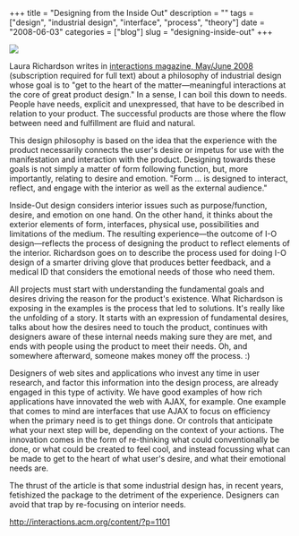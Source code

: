 +++
title = "Designing from the Inside Out"
description = ""
tags = ["design", "industrial design", "interface", "process", "theory"]
date = "2008-06-03"
categories = ["blog"]
slug = "designing-inside-out"
+++



  <div class="notebook-screenshot"><a href="http://interactions.acm.org/content/?p=1101"><img id='bluga-thumbnail-1293' class='bluga-thumbnail large' src='http://media.konigi.com/bluga/
wt4845c68eaefef.jpg'/></a></div><p>Laura Richardson writes in <a href="http://interactions.acm.org/content/?p=1101">interactions magazine, May/June 2008</a> (subscription required for full text) about a philosophy of industrial design whose goal is to "get to the heart of the matter&#8212;meaningful interactions at the core of great product design." In a sense, I can boil this down to needs. People have needs, explicit and unexpressed, that have to be described in relation to your product. The successful products are those where the flow between need and fulfillment are fluid and natural.</p>
<p>This design philosophy is based on the idea that the experience with the product necessarily connects the user's desire or impetus for use with the manifestation and interaction with the product. Designing towards these goals is not simply a matter of form following function, but, more importantly, relating to desire and emotion. "Form ... is designed to interact, reflect, and engage with the interior as well as the external audience." </p>
<p>Inside-Out design considers interior issues such as purpose/function, desire, and emotion on one hand. On the other hand, it thinks about the exterior elements of form, interfaces, physical use, possibilities and limitations of the medium. The resulting experience&#8212;the outcome of I-O design&#8212;reflects the process of designing the product to reflect elements of the interior. Richardson goes on to describe the process used for doing I-O design of a smarter driving glove that produces better feedback, and a medical ID that considers the emotional needs of those who need them.  </p>
<p>All projects must start with understanding the fundamental goals and desires driving the reason for the product's existence. What Richardson is exposing in the examples is the process that led to solutions. It's really like the unfolding of a story. It starts with an expression of fundamental desires, talks about how the desires need to touch the product, continues with designers aware of these internal needs making sure they are met, and ends with people using the product to meet their needs. Oh, and somewhere afterward, someone makes money off the process. :)</p>
<p>Designers of web sites and applications who invest any time in user research, and factor this information into the design process, are already engaged in this type of activity. We have good examples of how rich applications have innovated the web with AJAX, for example. One example that comes to mind are interfaces that use AJAX to focus on efficiency when the primary need is to get things done. Or controls that anticipate what your next step will be, depending on the context of your actions. The innovation comes in the form of re-thinking what could conventionally be done, or what could be created to feel cool, and instead focussing what can be made to get to the heart of what user's desire, and what their emotional needs are.</p>
<p>The thrust of the article is that some industrial design has, in recent years, fetishized the package to the detriment of the experience. Designers can avoid that trap by re-focusing on interior needs.</p>
    
  <a href="http://interactions.acm.org/content/?p=1101">http://interactions.acm.org/content/?p=1101</a>
